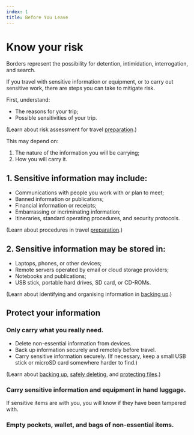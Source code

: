```yaml
---
index: 1
title: Before You Leave
---
```

# Know your risk

Borders represent the possibility for detention, intimidation, interrogation, and search.

If you travel with sensitive information or equipment, or to carry out sensitive work, there are steps you can take to mitigate risk.

First, understand: 

*	The reasons for your trip; 
*	Possible sensitivities of your trip. 

(Learn about risk assessment for travel [preparation](umbrella://lesson/preparation).)

This may depend on: 

1. The nature of the information you will be carrying;
2. How you will carry it.

## 1. Sensitive information may include:

*   Communications with people you work with or plan to meet;
*   Banned information or publications; 
*   Financial information or receipts;
*   Embarrassing or incriminating information;
*	Itineraries, standard operating procedures, and security protocols.

(Learn about procedures in travel [preparation](umbrella://lesson/preparation).)

## 2. Sensitive information may be stored in: 

*	Laptops, phones, or other devices;
*	Remote servers operated by email or cloud storage providers;
*	Notebooks and publications;
*	USB stick, portable hard drives, SD card, or CD-ROMs.
 
(Learn about identifying and organising information in [backing up](umbrella://lesson/backing-up).)

## Protect your information

### Only carry what you really need.  

* Delete non-essential information from devices.  
* Back up information securely and remotely before travel.
* Carry sensitive information securely. (If necessary, keep a small USB stick or microSD card somewhere harder to find.)

(Learn about [backing up](umbrella://lesson/backing-up), [safely deleting](umbrella://lesson/safely-deleting), and [protecting files](umbrella://lesson/protecting-files).)

### Carry sensitive information and equipment in hand luggage.
If sensitive items are with you, you will know if they have been tampered with. 

### Empty pockets, wallet, and bags of non-essential items.